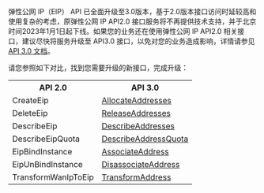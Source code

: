 ﻿弹性公网 IP（EIP） API 已全面升级至3.0版本，基于2.0版本接口访问时延较高和使用复杂的考虑，原弹性公网 IP  API2.0 接口服务将不再提供技术支持，并于北京时间2023年1月1日起下线。如果您的业务还在使用弹性公网 IP API2.0 相关接口，建议尽快将服务升级至 API3.0 接口，以免对您的业务造成影响，详情请参见 [API 3.0 文档](https://cloud.tencent.com/document/product/215/15755#.E5.BC.B9.E6.80.A7.E5.85.AC.E7.BD.91IP.E7.9B.B8.E5.85.B3.E6.8E.A5.E5.8F.A3)。

请您参照如下对比，找到您需要升级的新接口，完成升级：
<table>
<tr>
<th>API 2.0</th>
<th>API 3.0</th>
</tr>
<tr>
<td>CreateEip</td>
<td><a href="https://cloud.tencent.com/document/api/215/16699">AllocateAddresses</a></td>
</tr>
<tr>
<td>DeleteEip</td>
<td><a href="https://cloud.tencent.com/document/api/215/16705">ReleaseAddresses</a></td>
</tr>
<tr>
<td>DescribeEip</td>
<td><a href="https://cloud.tencent.com/document/api/215/16702">DescribeAddresses</a></td>
</tr>
<tr>
<td>DescribeEipQuota</td>
<td><a href="https://cloud.tencent.com/document/api/215/16701">DescribeAddressQuota</a></td>
</tr>
<tr>
<td>EipBindInstance</td>
<td><a href="https://cloud.tencent.com/document/api/215/16700">AssociateAddress</a></td>
</tr>
<tr>
<td>EipUnBindInstance</td>
<td><a href="https://cloud.tencent.com/document/api/215/16703">DisassociateAddress</a></td>
</tr>
<tr>
<td>TransformWanIpToEip</td>
<td><a href="https://cloud.tencent.com/document/api/215/16706">TransformAddress</a></td>
</tr>
</table>
